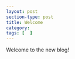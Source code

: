 ```yaml
---
layout: post
section-type: post
title: Welcome
category: 
tags: [  ]
---
```


Welcome to the new blog! 
